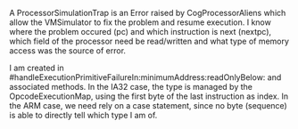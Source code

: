 A ProcessorSimulationTrap is an Error raised by CogProcessorAliens which allow the VMSimulator to fix the problem and resume execution.
I know where the problem occured (pc) and which instruction is next (nextpc), which field of the processor need be read/written and what type of memory access was the source of error.

I am created in #handleExecutionPrimitiveFailureIn:minimumAddress:readOnlyBelow: and associated methods. 
In the IA32 case, the type is managed by the OpcodeExecutionMap, using the first byte of the last instruction as index. 
In the ARM case, we need rely on a case statement, since no byte (sequence) is able to directly tell which type I am of.